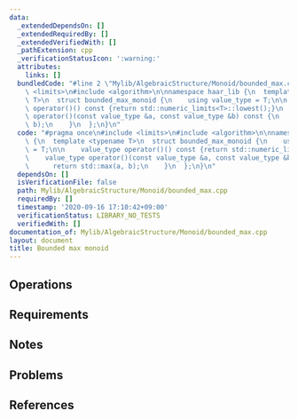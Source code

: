 ```yaml
---
data:
  _extendedDependsOn: []
  _extendedRequiredBy: []
  _extendedVerifiedWith: []
  _pathExtension: cpp
  _verificationStatusIcon: ':warning:'
  attributes:
    links: []
  bundledCode: "#line 2 \"Mylib/AlgebraicStructure/Monoid/bounded_max.cpp\"\n#include\
    \ <limits>\n#include <algorithm>\n\nnamespace haar_lib {\n  template <typename\
    \ T>\n  struct bounded_max_monoid {\n    using value_type = T;\n\n    value_type\
    \ operator()() const {return std::numeric_limits<T>::lowest();}\n    value_type\
    \ operator()(const value_type &a, const value_type &b) const {\n      return std::max(a,\
    \ b);\n    }\n  };\n}\n"
  code: "#pragma once\n#include <limits>\n#include <algorithm>\n\nnamespace haar_lib\
    \ {\n  template <typename T>\n  struct bounded_max_monoid {\n    using value_type\
    \ = T;\n\n    value_type operator()() const {return std::numeric_limits<T>::lowest();}\n\
    \    value_type operator()(const value_type &a, const value_type &b) const {\n\
    \      return std::max(a, b);\n    }\n  };\n}\n"
  dependsOn: []
  isVerificationFile: false
  path: Mylib/AlgebraicStructure/Monoid/bounded_max.cpp
  requiredBy: []
  timestamp: '2020-09-16 17:10:42+09:00'
  verificationStatus: LIBRARY_NO_TESTS
  verifiedWith: []
documentation_of: Mylib/AlgebraicStructure/Monoid/bounded_max.cpp
layout: document
title: Bounded max monoid
---
```


## Operations

## Requirements

## Notes

## Problems

## References
